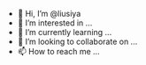 - 👋 Hi, I’m @liusiya
- 👀 I’m interested in ...
- 🌱 I’m currently learning ...
- 💞️ I’m looking to collaborate on ...
- 📫 How to reach me ...

<!---
liusiya/liusiya is a ✨ special ✨ repository because its `README.md` (this file) appears on your GitHub profile.
You can click the Preview link to take a look at your changes.
--->
